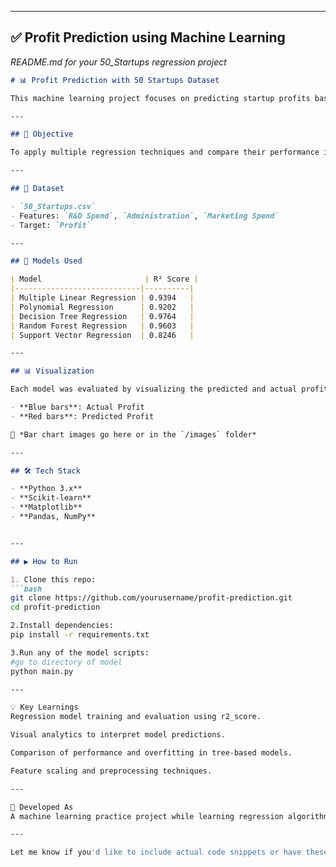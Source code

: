 
---

## ✅ **Profit Prediction using Machine Learning**  
*README.md for your 50_Startups regression project*

```markdown
# 📊 Profit Prediction with 50 Startups Dataset

This machine learning project focuses on predicting startup profits based on investment in R&D, Administration, and Marketing. It compares five regression models and visualizes the predictions using bar charts for performance analysis.

---

## 🧠 Objective

To apply multiple regression techniques and compare their performance in predicting startup profits using the R² score.

---

## 📁 Dataset

- `50_Startups.csv`
- Features: `R&D Spend`, `Administration`, `Marketing Spend`
- Target: `Profit`

---

## 🧪 Models Used

| Model                       | R² Score |
|----------------------------|----------|
| Multiple Linear Regression | 0.9394   |
| Polynomial Regression      | 0.9202   |
| Decision Tree Regression   | 0.9764   |
| Random Forest Regression   | 0.9603   |
| Support Vector Regression  | 0.8246   |

---

## 📊 Visualization

Each model was evaluated by visualizing the predicted and actual profits for 10 test cases using **matplotlib bar charts**.

- **Blue bars**: Actual Profit
- **Red bars**: Predicted Profit

📸 *Bar chart images go here or in the `/images` folder*

---

## 🛠️ Tech Stack

- **Python 3.x**
- **Scikit-learn**
- **Matplotlib**
- **Pandas, NumPy**


---

## ▶️ How to Run

1. Clone this repo:
```bash
git clone https://github.com/yourusername/profit-prediction.git
cd profit-prediction

2.Install dependencies:
pip install -r requirements.txt

3.Run any of the model scripts:
#go to directory of model
python main.py

---

💡 Key Learnings
Regression model training and evaluation using r2_score.

Visual analytics to interpret model predictions.

Comparison of performance and overfitting in tree-based models.

Feature scaling and preprocessing techniques.

---

🧠 Developed As
A machine learning practice project while learning regression algorithms and model evaluation metrics.

---

Let me know if you'd like to include actual code snippets or have these projects zipped for sharing!



